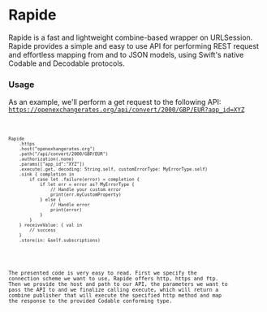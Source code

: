# Rapide
Rapide is a fast and lightweight combine-based wrapper on URLSession. Rapide provides a simple and easy to use API for performing REST request and effortless mapping from and to JSON models, using Swift's native Codable and Decodable protocols.

### Usage
As an example, we'll perform a get request to the following API: 
<code>https://openexchangerates.org/api/convert/2000/GBP/EUR?app_id=XYZ<code>
<pre>
<code>
Rapide
    .https
    .host("openexhangerates.org")
    .path("/api/convert/2000/GBP/EUR")
    .authorization(.none)
    .params(["app_id":"XYZ"])
    .execute(.get, decoding: String.self, customErrorType: MyErrorType.self)
    .sink { completion in
        if case let .failure(error) = completion {
            if let err = error as? MyErrorType {
                // Handle your custom error
                print(err.myCustomProperty)
            } else {
                // Handle error 
                print(error)
            }
        }
    } receiveValue: { val in
        // success
    }
    .store(in: &self.subscriptions)
</code>
</pre>
The presented code is very easy to read. First we specify the connection scheme we want to use, Rapide offers http, https and ftp. Then we provide the host and path to our API, the parameters we want to pass the API to and we finalize calling execute, which will return a combine publisher that will execute the specified http method and map the response to the provided Codable conforming type. 
